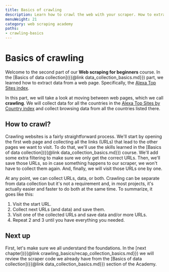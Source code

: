 ```yaml
---
title: Basics of crawling
description: Learn how to crawl the web with your scraper. How to extract links and URLs from web pages and how to manage the collected links to crawl the web.
menuWeight: 21
category: web scraping academy
paths:
- crawling-basics
---
```


# [](#basics) Basics of crawling

Welcome to the second part of our **Web scraping for beginners** course. In the [Basics of data collection]({{@link data_collection_basics.md}}) part, we learned how to extract data from a web page. Specifically, the <a href="https://www.alexa.com/topsites" target="_blank">Alexa Top Sites index</a>.

In this part, we will take a look at moving between web pages, which we call **crawling**. We will collect data for all the countries in the <a href="https://www.alexa.com/topsites/countries" target="_blank">Alexa Top Sites by Country index</a> and collect browsing data from all the countries listed there.

## [](#how-to) How to crawl?

Crawling websites is a fairly straightforward process. We'll start by opening the first web page and collecting all the links (URLs) that lead to the other pages we want to visit. To do that, we'll use the skills learned in the [Basics of data collection]({{@link data_collection_basics.md}}) course. We'll add some extra filtering to make sure we only get the correct URLs. Then, we'll save those URLs, so in case something happens to our scraper, we won't have to collect them again. And, finally, we will visit those URLs one by one.

At any point, we can collect URLs, data, or both. Crawling can be separate from data collection but it's not a requirement and, in most projects, it's actually easier and faster to do both at the same time. To summarize, it goes like this:

1. Visit the start URL.
2. Collect next URLs (and data) and save them.
3. Visit one of the collected URLs and save data and/or more URLs.
4. Repeat 2 and 3 until you have everything you needed.

## [](#next) Next up

First, let's make sure we all understand the foundations. In the [next chapter]({{@link crawling_basics/recap_collection_basics.md}}) we will review the scraper code we already have from the [Basics of data collection]({{@link data_collection_basics.md}}) section of the Academy.
